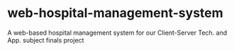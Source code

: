 # web-hospital-management-system
A web-based hospital management system  for our Client-Server Tech. and App. subject finals project
